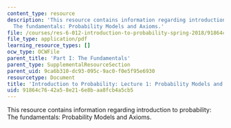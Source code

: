 ```yaml
---
content_type: resource
description: 'This resource contains information regarding introduction to probability:
  The fundamentals: Probability Models and Axioms.'
file: /courses/res-6-012-introduction-to-probability-spring-2018/91864c7642a58e216e8baa8fcb4a5cb5_MITRES_6_012S18_L01.pdf
file_type: application/pdf
learning_resource_types: []
ocw_type: OCWFile
parent_title: 'Part I: The Fundamentals'
parent_type: SupplementalResourceSection
parent_uid: 9ca6b310-dc93-095c-9ac0-f0e5f95e6930
resourcetype: Document
title: 'Introduction to Probability: Lecture 1: Probability Models and Axioms'
uid: 91864c76-42a5-8e21-6e8b-aa8fcb4a5cb5
---
```

This resource contains information regarding introduction to probability: The fundamentals: Probability Models and Axioms.

